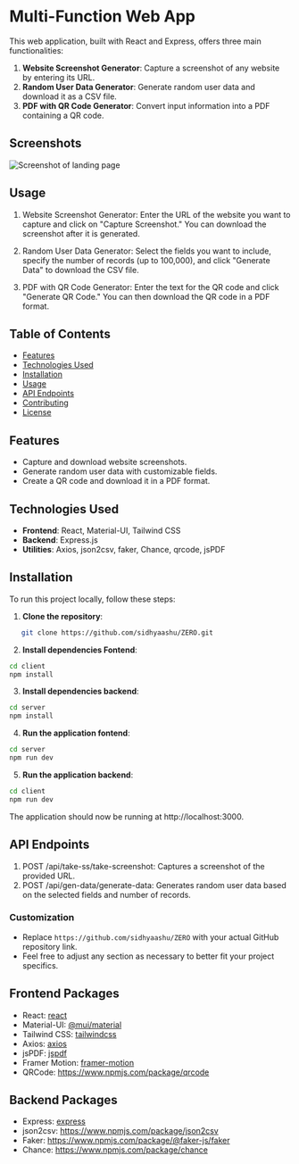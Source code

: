 # Multi-Function Web App

This web application, built with React and Express, offers three main functionalities:

1. **Website Screenshot Generator**: Capture a screenshot of any website by entering its URL.
2. **Random User Data Generator**: Generate random user data and download it as a CSV file.
3. **PDF with QR Code Generator**: Convert input information into a PDF containing a QR code.

## Screenshots

![Screenshot of landing page](client/public/images/ss.png)

## Usage
1. Website Screenshot Generator: Enter the URL of the website you want to capture and click on "Capture Screenshot." You can download the screenshot after it is generated.

2. Random User Data Generator: Select the fields you want to include, specify the number of records (up to 100,000), and click "Generate Data" to download the CSV file.

3. PDF with QR Code Generator: Enter the text for the QR code and click "Generate QR Code." You can then download the QR code in a PDF format.


## Table of Contents

- [Features](#features)
- [Technologies Used](#technologies-used)
- [Installation](#installation)
- [Usage](#usage)
- [API Endpoints](#api-endpoints)
- [Contributing](#contributing)
- [License](#license)

## Features

- Capture and download website screenshots.
- Generate random user data with customizable fields.
- Create a QR code and download it in a PDF format.

## Technologies Used

- **Frontend**: React, Material-UI, Tailwind CSS
- **Backend**: Express.js
- **Utilities**: Axios, json2csv, faker, Chance, qrcode, jsPDF

## Installation

To run this project locally, follow these steps:

1. **Clone the repository**:

```bash
   git clone https://github.com/sidhyaashu/ZERO.git
```
2. **Install dependencies Fontend**:

```bash
cd client
npm install
```
3. **Install dependencies backend**:

```bash
cd server
npm install
```
4. **Run the application fontend**:

```bash
cd server
npm run dev
```
5. **Run the application backend**:

```bash
cd client
npm run dev
```

The application should now be running at http://localhost:3000.

## API Endpoints
1. POST /api/take-ss/take-screenshot: Captures a screenshot of the provided URL.
2. POST /api/gen-data/generate-data: Generates random user data based on the selected fields and number of records.



### Customization
- Replace `https://github.com/sidhyaashu/ZERO` with your actual GitHub repository link.
- Feel free to adjust any section as necessary to better fit your project specifics.



## Frontend Packages
 - React: [react](https://vitejs.dev/guide/)
 - Material-UI: [@mui/material](https://mui.com/material-ui/)
 - Tailwind CSS: [tailwindcss](https://tailwindcss.com/)
 - Axios: [axios](https://axios-http.com/docs/intro)
 - jsPDF: [jspdf](https://parallax.github.io/jsPDF/docs/jsPDF.html)
 - Framer Motion: [framer-motion](https://www.framer.com/motion/)
 - QRCode: https://www.npmjs.com/package/qrcode

## Backend Packages
 - Express: [express](https://expressjs.com/)
 - json2csv: https://www.npmjs.com/package/json2csv
 - Faker: https://www.npmjs.com/package/@faker-js/faker
 - Chance: https://www.npmjs.com/package/chance